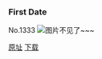 ### First Date
No.1333
![图片不见了~~~](https://imgs.xkcd.com/comics/first_date.png)

[原址](https://xkcd.com//1333) [下载](https://imgs.xkcd.com/comics/first_date.png)

